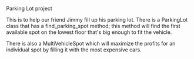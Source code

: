 Parking Lot project

This is to help our friend Jimmy fill up his parking lot. There is a ParkingLot class that has a find_parking_spot method; this method will find the first available spot on the lowest floor that's big enough to fit the vehicle.

There is also a MultiVehicleSpot which will maximize the profits for an individual spot by filling it with the most expensive cars. 
